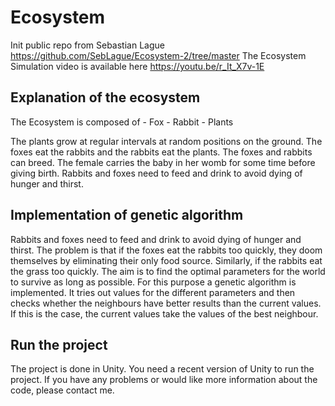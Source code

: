 # Ecosystem

Init public repo from Sebastian Lague https://github.com/SebLague/Ecosystem-2/tree/master
The Ecosystem Simulation video is available here https://youtu.be/r_It_X7v-1E

## Explanation of the ecosystem

The Ecosystem is composed of - Fox - Rabbit - Plants

The plants grow at regular intervals at random positions on the ground.
The foxes eat the rabbits and the rabbits eat the plants. The foxes and rabbits can breed.
The female carries the baby in her womb for some time before giving birth.
Rabbits and foxes need to feed and drink to avoid dying of hunger and thirst.

## Implementation of genetic algorithm

Rabbits and foxes need to feed and drink to avoid dying of hunger and thirst. The problem is that if the foxes eat the rabbits too quickly, they doom themselves by eliminating their only food source. Similarly, if the rabbits eat the grass too quickly. The aim is to find the optimal parameters for the world to survive as long as possible. For this purpose a genetic algorithm is implemented. It tries out values for the different parameters and then checks whether the neighbours have better results than the current values. If this is the case, the current values take the values of the best neighbour.

## Run the project

The project is done in Unity. You need a recent version of Unity to run the project. If you have any problems or would like more information about the code, please contact me.

